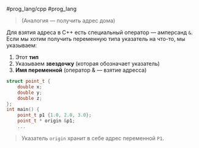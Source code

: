 #prog_lang/cpp #prog_lang 

> (Аналогия — получить адрес дома)

Для взятия адреса в C++ есть специальный оператор — амперсанд `&`. Если мы хотим получить переменную типа указатель на что-то, мы указываем:
1) Этот **тип**
2) Указываем **звездочку** (которая обозначает указатель)
3) **Имя переменной** (оператор & — взятие адресса)

```c++
struct point_t {
	double x;
	double y;
	double z;
};
int main() {
	point_t p1 {1.0, 2.0, 3.0};
	point_t * origin &p1; 
	...
```

> Указатель `origin` хранит в себе адрес переменной `P1`.
